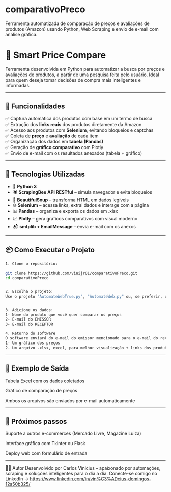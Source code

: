 # comparativoPreco
Ferramenta automatizada de comparação de preços e avaliações de produtos (Amazon) usando Python, Web Scraping e envio de e-mail com análise gráfica.

# 🛒 Smart Price Compare

Ferramenta desenvolvida em Python para automatizar a busca por preços e avaliações de produtos, a partir de uma pesquisa feita pelo usuário. Ideal para quem deseja tomar decisões de compra mais inteligentes e informadas.

---

## 🚀 Funcionalidades

✅ Captura automática dos produtos com base em um termo de busca  
✅ Extração dos **links reais** dos produtos diretamente da Amazon  
✅ Acesso aos produtos com **Selenium**, evitando bloqueios e captchas  
✅ Coleta de **preço** e **avaliação** de cada item  
✅ Organização dos dados em **tabela (Pandas)**  
✅ Geração de **gráfico comparativo** com Plotly  
✅ Envio de e-mail com os resultados anexados (tabela + gráfico)

---

## 🧪 Tecnologias Utilizadas

- 🧠 **Python 3**
- 🕷️ **ScrapingBee API RESTful** – simula navegador e evita bloqueios
- 🥣 **BeautifulSoup** – transforma HTML em dados legíveis
- 🌐 **Selenium** – acessa links, extrai dados e interage com a página
- 📊 **Pandas** – organiza e exporta os dados em .xlsx
- 📈 **Plotly** – gera gráficos comparativos com visual moderno
- 📬 **smtplib + EmailMessage** – envia e-mail com os anexos

---

## 📦 Como Executar o Projeto

```bash
1. Clone o repositório:

git clone https://github.com/vinijr01/comparativoPreco.git
cd comparativoPreco


2. Escolha o projeto:
Use o projeto "AutomateWebTrue.py", "AutomateWeb.py" ou, se preferir, use o "TesteAutomate.ipynb"


3. Adicione os dados:
1- Nome do produto que você quer comparar os preços
2- E-mail do EMISSOR
3- E-mail do RECEPTOR

4. Retorno do software
O software enviará do e-mail do emissor mencionado para o e-mail do receptor mencionado:
1- Um gráfico dos preços
2- Um arquivo .xlsx, excel, para melhor visualização + links dos produtos
```

---

## 📎 Exemplo de Saída
Tabela Excel com os dados coletados

Gráfico de comparação de preços

Ambos os arquivos são enviados por e-mail automaticamente

---

## 🤖 Próximos passos
 Suporte a outros e-commerces (Mercado Livre, Magazine Luiza)

 Interface gráfica com Tkinter ou Flask

 Deploy web com formulário de entrada

 ---

 🧑‍💻 Autor
Desenvolvido por Carlos Vinícius – apaixonado por automações, scraping e soluções inteligentes para o dia a dia.
Conecte-se comigo no LinkedIn -> https://www.linkedin.com/in/vin%C3%ADcius-domingos-12a50b325/
